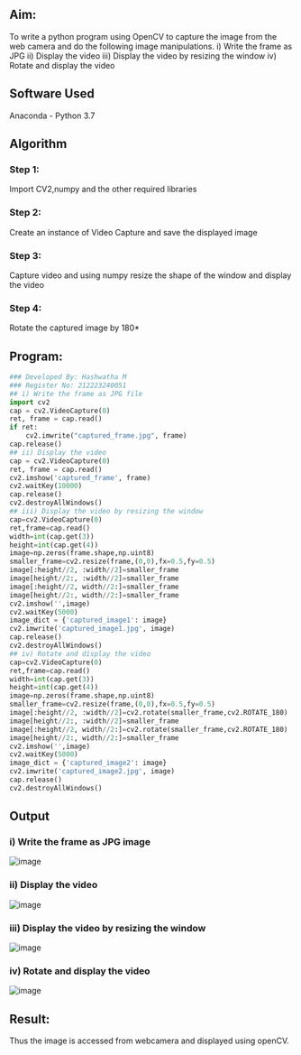 ## Aim:
To write a python program using OpenCV to capture the image from the web camera and do the following image manipulations.
i) Write the frame as JPG 
ii) Display the video 
iii) Display the video by resizing the window
iv) Rotate and display the video
## Software Used
Anaconda - Python 3.7
## Algorithm
### Step 1:
Import CV2,numpy and the other required libraries
### Step 2:
Create an instance of Video Capture and save the displayed image
### Step 3:
Capture video and using numpy resize the shape of the window and display the video
### Step 4:
Rotate the captured image by 180*
## Program:
``` Python
### Developed By: Hashwatha M
### Register No: 212223240051
## i) Write the frame as JPG file
import cv2
cap = cv2.VideoCapture(0)
ret, frame = cap.read()
if ret:
    cv2.imwrite("captured_frame.jpg", frame)
cap.release()
## ii) Display the video
cap = cv2.VideoCapture(0)
ret, frame = cap.read()
cv2.imshow('captured_frame', frame)
cv2.waitKey(10000)
cap.release()
cv2.destroyAllWindows()
## iii) Display the video by resizing the window
cap=cv2.VideoCapture(0)
ret,frame=cap.read()
width=int(cap.get(3))
height=int(cap.get(4))
image=np.zeros(frame.shape,np.uint8)
smaller_frame=cv2.resize(frame,(0,0),fx=0.5,fy=0.5)
image[:height//2, :width//2]=smaller_frame
image[height//2:, :width//2]=smaller_frame
image[:height//2, width//2:]=smaller_frame
image[height//2:, width//2:]=smaller_frame
cv2.imshow('',image)
cv2.waitKey(5000)  
image_dict = {'captured_image1': image}
cv2.imwrite('captured_image1.jpg', image)
cap.release()
cv2.destroyAllWindows()
## iv) Rotate and display the video
cap=cv2.VideoCapture(0)
ret,frame=cap.read()
width=int(cap.get(3))
height=int(cap.get(4))
image=np.zeros(frame.shape,np.uint8)
smaller_frame=cv2.resize(frame,(0,0),fx=0.5,fy=0.5)
image[:height//2, :width//2]=cv2.rotate(smaller_frame,cv2.ROTATE_180)
image[height//2:, :width//2]=smaller_frame
image[:height//2, width//2:]=cv2.rotate(smaller_frame,cv2.ROTATE_180)
image[height//2:, width//2:]=smaller_frame
cv2.imshow('',image)
cv2.waitKey(5000) 
image_dict = {'captured_image2': image}
cv2.imwrite('captured_image2.jpg', image)
cap.release()
cv2.destroyAllWindows()
```
## Output
### i) Write the frame as JPG image
![image](https://github.com/user-attachments/assets/cc5f39f9-c5e8-4f2a-83c3-0decf8881d80)
### ii) Display the video
![image](https://github.com/user-attachments/assets/750355f9-85b3-46fb-b628-94e92a8dd16c)
### iii) Display the video by resizing the window
![image](https://github.com/user-attachments/assets/8c356ab7-fa4d-4478-b6dc-961e8a96ce7c)
### iv) Rotate and display the video
![image](https://github.com/user-attachments/assets/68c6e4b6-1280-4a0f-ac72-06212f538c7f)
## Result:
Thus the image is accessed from webcamera and displayed using openCV.

